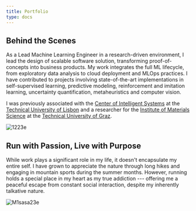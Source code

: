 ```yaml
---
title: Portfolio
type: docs
---
```


## **Behind the Scenes**

As a Lead Machine Learning Engineer in a research-driven environment, I lead the design of scalable software solution, transforming proof-of-concepts into business products. My work integrates the full ML lifecycle, from exploratory data analysis to cloud deployment and MLOps practices. I have contributed to projects involving state-of-the-art implementations in self-supervised learning, predictive modeling, reinforcement and imitation learning, uncertainty quantification, metaheuristics and computer vision.

I was previously associated with the [Center of Intelligent Systems](https://csi.idmec.tecnico.ulisboa.pt/) at the [Technical University of Lisbon](https://tecnico.ulisboa.pt/en/) and a researcher for the [Institute of Materials Science](https://www.tugraz.at/institute/imat/home) at the [Technical University of Graz](https://www.tugraz.at/en/home). 


![1223e](https://live.staticflickr.com/65535/53729234907_9e1594ce05_c.jpg)

## **Run with Passion, Live with Purpose**

While work plays a significant role in my life, it doesn't encapsulate my entire self. I have grown to appreciate the nature through long hikes and engaging in mountain sports during the summer months. However, running holds a special place in my heart as my true addiction --- offering me a peaceful escape from constant social interaction, despite my inherently talkative nature.

![M1sasa23e](https://live.staticflickr.com/65535/53747266535_c73e895dee_c.jpg)


